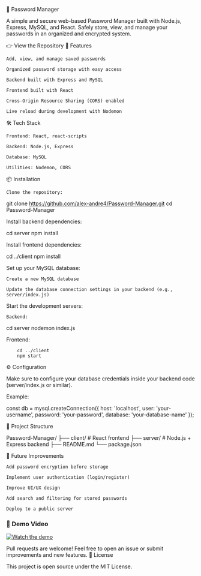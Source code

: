 🔐 Password Manager

A simple and secure web-based Password Manager built with Node.js, Express, MySQL, and React.
Safely store, view, and manage your passwords in an organized and encrypted system.

👉 View the Repository
🚀 Features

    Add, view, and manage saved passwords

    Organized password storage with easy access

    Backend built with Express and MySQL

    Frontend built with React

    Cross-Origin Resource Sharing (CORS) enabled

    Live reload during development with Nodemon

🛠️ Tech Stack

    Frontend: React, react-scripts

    Backend: Node.js, Express

    Database: MySQL

    Utilities: Nodemon, CORS

📦 Installation

    Clone the repository:

git clone https://github.com/alex-andre4/Password-Manager.git
cd Password-Manager

Install backend dependencies:

cd server
npm install

Install frontend dependencies:

cd ../client
npm install

Set up your MySQL database:

    Create a new MySQL database

    Update the database connection settings in your backend (e.g., server/index.js)

Start the development servers:

    Backend:

cd server
nodemon index.js

Frontend:

        cd ../client
        npm start

⚙️ Configuration

Make sure to configure your database credentials inside your backend code (server/index.js or similar).

Example:

const db = mysql.createConnection({
  host: 'localhost',
  user: 'your-username',
  password: 'your-password',
  database: 'your-database-name'
});

📂 Project Structure

Password-Manager/
├── client/          # React frontend
├── server/          # Node.js + Express backend
├── README.md
└── package.json

🧠 Future Improvements

    Add password encryption before storage

    Implement user authentication (login/register)

    Improve UI/UX design

    Add search and filtering for stored passwords

    Deploy to a public server

### 🎥 Demo Video

[![Watch the demo](https://img.youtube.com/vi/MJzk3ea2JlM/0.jpg)](https://youtu.be/MJzk3ea2JlM)

Pull requests are welcome! Feel free to open an issue or submit improvements and new features.
📜 License

This project is open source under the MIT License.
